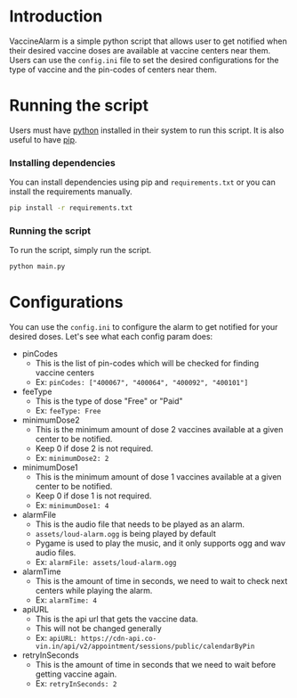# Introduction
VaccineAlarm is a simple python script that allows user to get notified when their desired vaccine doses are available at vaccine centers near them. Users can use the `config.ini` file to set the desired configurations for the type of vaccine and the pin-codes of centers near them.

# Running the script
Users must have [python](https://wiki.python.org/moin/BeginnersGuide/Download) installed in their system to run this script. It is also useful to have [pip](https://pip.pypa.io/en/stable/installation/).
### Installing dependencies
You can install dependencies using pip and `requirements.txt` or you can install the requirements manually.
```bash 
pip install -r requirements.txt
```
### Running the script
To run the script, simply run the script.
```bash
python main.py
```
# Configurations
You can use the `config.ini` to configure the alarm to get notified for your desired doses. Let's see what each config param does:

- pinCodes
	- This is the list of pin-codes which will be checked for finding vaccine centers
	- Ex: `pinCodes: ["400067", "400064", "400092", "400101"]`
- feeType
	- This is the type of dose "Free" or "Paid"
	- Ex: `feeType: Free`
- minimumDose2
	- This is the minimum amount of dose 2 vaccines available at a given center to be notified.
	- Keep 0 if dose 2 is not required.
	- Ex: `minimumDose2: 2`
- minimumDose1
	- This is the minimum amount of dose 1 vaccines available at a given center to be notified.
	- Keep 0 if dose 1 is not required.
	- Ex: `minimumDose1: 4`
- alarmFile
	- This is the audio file that needs to be played as an alarm.
	- `assets/loud-alarm.ogg` is being played by default
	- Pygame is used to play the music, and it only supports ogg and wav audio files.
	- Ex: `alarmFile: assets/loud-alarm.ogg`
- alarmTime
	- This is the amount of time in seconds, we need to wait to check next centers while playing the alarm.
	- Ex: `alarmTime: 4`
- apiURL
	- This is the api url that gets the vaccine data.
	- This will not be changed generally
	- Ex: `apiURL: https://cdn-api.co-vin.in/api/v2/appointment/sessions/public/calendarByPin`
- retryInSeconds
	- This is the amount of time in seconds that we need to wait before getting vaccine again.
	- Ex: `retryInSeconds: 2`
